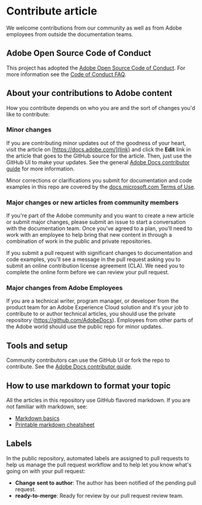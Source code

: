 # Contribute article

We welcome contributions from our community as well as from Adobe employees from outside the documentation teams. 

## Adobe Open Source Code of Conduct

This project has adopted the [Adobe Open Source Code of Conduct](link). For more information see the [Code of Conduct FAQ](link).

## About your contributions to Adobe content

How you contribute depends on who you are and the sort of changes you'd like to contribute:

### Minor changes

If you are contributing minor updates out of the goodness of your heart, visit the article on [https://docs.adobe.com/](link) and click the **Edit** link in the article that goes to the GitHub source for the article. Then, just use the GitHub UI to make your updates. See the general [Adobe Docs contributor guide](https://docs.adobe.com/contribute/) for more information.

Minor corrections or clarifications you submit for documentation and code examples in this repo are covered by the [docs.microsoft.com Terms of Use](https://docs.microsoft.com/legal/termsofuse).

### Major changes or new articles from community members

If you're part of the Adobe community and you want to create a new article or submit major changes, please submit an issue to start a conversation with the documentation team. Once you've agreed to a plan, you'll need to work with an employee to help bring that new content in through a combination of work in the public and private repositories.

If you submit a pull request with significant changes to documentation and code examples, you'll see a message in the pull request asking you to submit an online contribution license agreement (CLA). We need you to complete the online form before we can review your pull request.

### Major changes from Adobe Employees

If you are a technical writer, program manager, or developer from the product team for an Adobe Experience Cloud solution and it's your job to contribute to or author technical articles, you should use the private repository (https://github.com/AdobeDocs). Employees from other parts of the Adobe world should use the public repo for minor updates.

## Tools and setup
Community contributors can use the GitHub UI or fork the repo to contribute. See the [Adobe Docs contributor guide](https://docs.adobe.com/contribute). 

## How to use markdown to format your topic
All the articles in this repository use GitHub flavored markdown. If you are not familiar with markdown, see:

* [Markdown basics](https://help.github.com/articles/markdown-basics/)
* [Printable markdown cheatsheet](https://guides.github.com/pdfs/markdown-cheatsheet-online.pdf)

## Labels
In the public repository, automated labels are assigned to pull requests to help us manage the pull request workflow and to help let you know what's going on with your pull request:

* **Change sent to author**: The author has been notified of the pending pull request.
* **ready-to-merge**: Ready for review by our pull request review team.


